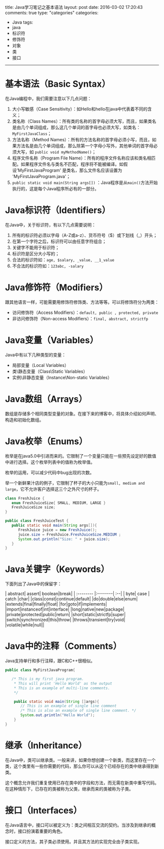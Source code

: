 title: Java学习笔记之基本语法
layout: post
date: 2016-03-02 17:20:43  
comments: true
type: "categories"
categories: 
- Java
tags: 
- java
- 标识符
- 修饰符
- 对象
- 类
- 接口

---
# 基本语法（Basic Syntax）
在Java编程中，我们需要注意以下几点问题：

1. 大小写敏感（Case Sensitivity）：如Hello和hello在java中代表着不同的含义；
2. 类名称（Class Names）：所有类的名称的首字母必须大写，而且，如果类名是由几个单词组成，那么这几个单词的首字母也必须大写，如类名：`MyFirstJavaClass`；
3. 方法名称（Method Names）：所有的方法名称的首字母必须小写，而且，如果方法名是由几个单词组成，那么除第一个字母小写外，其他单词的首字母必须大写，如 `public void myMethodName()`；
4. 程序文件名称（Program File Name）：所有的程序文件名称应该和类名相匹配。如果程序文件名与类名不匹配，程序将不能被编译。如假设'MyFirstJavaProgram' 是类名，那么文件名应该设置为 'MyFirstJavaProgram.java'；
5. `public static void main(String args[])` ：Java程序是从`main()`方法开始执行的，这是每个Java程序所必有的一部分。

<!--more-->

# Java标识符（Identifiers）
在Java中，关于标识符，有以下几点需要说明：

1. 所有的标识符必须以字母（A-Z或a-z）、货币符号（$）或下划线（_）开头；
2. 在第一个字符之后，标识符可以由任意字符组合；
3. 关键字不能用于标识符；
4. 标识符是区分大小写的；
5. 合法的标识符如：`age, $salary, _value, __1_value`
6. 不合法的标识符如：`123abc, -salary`

# Java修饰符（Modifiers）
跟其他语言一样，可能需要用修饰符修饰类、方法等等。可以将修饰符分为两类：

- 访问修饰符（Access Modifiers）：`default, public , protected, private`
- 非访问修饰符（Non-access Modifiers）：`final, abstract, strictfp`

# Java变量（Variables）
Java中有以下几种类型的变量：

- 局部变量（Local Variables）
- 类\静态变量（Class\Static Variables）
- 实例\非静态变量（Instance\Non-static Variables）

# Java数组（Arrays）
数组是存储多个相同类型变量的对象。在接下来的博客中，将具体介绍如何声明、构造和初始化数组。

# Java枚举（Enums）
枚举是在java5.0中引进而来的。它限制了一个变量只能在一些预先设定好的数值中进行选择。这个枚举列表中的值称为枚举值。

枚举的运用，可以减少代码中bug出现的次数。

举一个新鲜果汁店的例子，它限制了杯子的大小只能为`small, medium and large`，它不允许客户选择这三个之外尺寸的杯子。

```java
class FreshJuice {
   enum FreshJuiceSize{ SMALL, MEDIUM, LARGE }
   FreshJuiceSize size;
}

public class FreshJuiceTest {
   public static void main(String args[]){
      FreshJuice juice = new FreshJuice();
      juice.size = FreshJuice.FreshJuiceSize.MEDIUM ;
      System.out.println("Size: " + juice.size);
   }
}
```

# Java关键字（Keywords）
下面列出了Java中的保留字：

| abstract|    assert| boolean|break|
| :-------- |:--------| :--|
| byte| case |  catch   |char|
|class|const|continue|default|
|do|double|else|enum|
|extends|final|finally|float|
|for|goto|if|implements|
|import|instanceof|int|interface|
|long|native|new|package|
|private|protected|public|return|
|short|static|strictfp|super|
|switch|synchronized|this|throw|
|throws|transient|try|void|
|volatile|while|null|| 

# Java中的注释（Comments）
Java支持单行和多行注释，跟C和C++很相似。

```java
public class MyFirstJavaProgram{

   /* This is my first java program.
    * This will print 'Hello World' as the output
    * This is an example of multi-line comments.
    */

    public static void main(String []args){
       // This is an example of single line comment
       /* This is also an example of single line comment. */
       System.out.println("Hello World"); 
    }
} 
```

# 继承（Inheritance）
在Java中，类可以继承类。一般来讲，如果你想创建一个新类，而这里存在一个类，这个类里有一些你需要的代码，那么你可以从这个已经存在的类中继承得到新类。

这个概念允许我们重复使用已存在类中的字段和方法，而无需在新类中重写代码。在这种情形下，已存在的类被称为父类，继承而来的类被称为子类。

# 接口（Interfaces）
在Java语言中，接口可以被定义为：类之间相互交流的契约。当涉及到继承的概念时，接口扮演着重要的角色。

接口定义的方法，其子类必须使用。并且其方法的实现完全由子类实现。